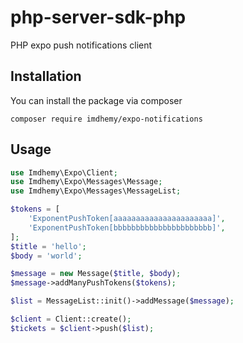 # php-server-sdk-php

PHP expo push notifications client

## Installation
You can install the package via composer
```
composer require imdhemy/expo-notifications
```
## Usage
```php
use Imdhemy\Expo\Client;
use Imdhemy\Expo\Messages\Message;
use Imdhemy\Expo\Messages\MessageList;

$tokens = [
    'ExponentPushToken[aaaaaaaaaaaaaaaaaaaaaa]',
    'ExponentPushToken[bbbbbbbbbbbbbbbbbbbbbb]',
];
$title = 'hello';
$body = 'world';

$message = new Message($title, $body);
$message->addManyPushTokens($tokens);

$list = MessageList::init()->addMessage($message);

$client = Client::create();
$tickets = $client->push($list);

```